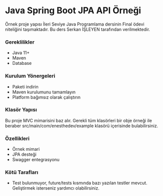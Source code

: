 # Java Spring Boot JPA API Örneği
Örnek proje yapısı İleri Seviye Java Programlama dersinin Final ödevi niteliğini taşımaktadır. Bu ders Serkan İŞLEYEN tarafından verilmektedir.

### Gereklilikler

- Java 11+
- Maven
- Database

### Kurulum Yönergeleri

- Paketi indirin
- Maven kurulumunu tamamlayın
- Platform bağımsız olarak çalıştırın

### Klasör Yapısı
Bu proje MVC mimarisini baz alır. Gerekli tüm klasörleri bir obje örneği ile beraber src/main/com/enesthedev/example klasörü içerisinde bulabilirsiniz.

### Özellikleri
- Örnek mimari
- JPA desteği
- Swagger entegrasyonu

### Kötü Tarafları
- Test bulunmuyor, future/tests kısmında bazı yazılan testler mevcut. Geliştirmek isterseniz yardımcı olabilirsiniz.

